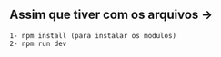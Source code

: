 ## Assim que tiver com os arquivos -> 
    1- npm install (para instalar os modulos)
    2- npm run dev